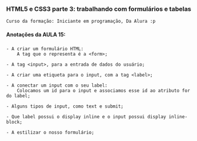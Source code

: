 ### HTML5 e CSS3 parte 3: trabalhando com formulários e tabelas
    Curso da formação: Iniciante em programação, Da Alura :p

#### Anotações da AULA 15:

###
    - A criar um formulário HTML:
        A tag que o representa é a <form>; 

    - A tag <input>, para a entrada de dados do usuário;

    - A criar uma etiqueta para o input, com a tag <label>;

    - A conectar um input com o seu label:
        Colocamos um id para o input e associamos esse id ao atributo for do label;
        
    - Alguns tipos de input, como text e submit;

    - Que label possui o display inline e o input possui display inline-block;

    - A estilizar o nosso formulário;
